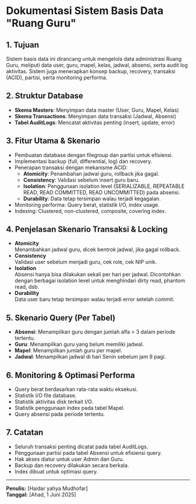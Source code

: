 # Dokumentasi Sistem Basis Data "Ruang Guru"

## 1. Tujuan
Sistem basis data ini dirancang untuk mengelola data administrasi Ruang Guru, meliputi data user, guru, mapel, kelas, jadwal, absensi, serta audit log aktivitas. Sistem juga menerapkan konsep backup, recovery, transaksi (ACID), partisi, serta monitoring performa.

## 2. Struktur Database
- **Skema Masters**: Menyimpan data master (User, Guru, Mapel, Kelas)
- **Skema Transactions**: Menyimpan data transaksi (Jadwal, Absensi)
- **Tabel AuditLogs**: Mencatat aktivitas penting (insert, update, error)

## 3. Fitur Utama & Skenario
- Pembuatan database dengan filegroup dan partisi untuk efisiensi.
- Implementasi backup (full, differential, log) dan recovery.
- Penerapan transaksi dengan mekanisme ACID:
  - **Atomicity**: Penambahan jadwal guru, rollback jika gagal.
  - **Consistency**: Validasi sebelum insert guru baru.
  - **Isolation**: Penggunaan isolation level (SERIALIZABLE, REPEATABLE READ, READ COMMITTED, READ UNCOMMITTED) pada absensi.
  - **Durability**: Data tetap tersimpan walau terjadi kegagalan.
- Monitoring performa: Query berat, statistik I/O, index usage.
- Indexing: Clustered, non-clustered, composite, covering index.

## 4. Penjelasan Skenario Transaksi & Locking
- **Atomicity**  
  Menambahkan jadwal guru, dicek bentrok jadwal, jika gagal rollback.
- **Consistency**  
  Validasi user sebelum menjadi guru, cek role, cek NIP unik.
- **Isolation**  
  Absensi hanya bisa dilakukan sekali per hari per jadwal. Dicontohkan dengan berbagai isolation level untuk menghindari dirty read, phantom read, dsb.
- **Durability**  
  Data user baru tetap tersimpan walau terjadi error setelah commit.

## 5. Skenario Query (Per Tabel)
- **Absensi**: Menampilkan guru dengan jumlah alfa > 3 dalam periode tertentu.
- **Guru**: Menampilkan guru yang belum memiliki jadwal.
- **Mapel**: Menampilkan jumlah guru per mapel.
- **Jadwal**: Menampilkan jadwal di hari Senin sebelum jam 9 pagi.

## 6. Monitoring & Optimasi Performa
- Query berat berdasarkan rata-rata waktu eksekusi.
- Statistik I/O file database.
- Statistik aktivitas disk terkait I/O.
- Statistik penggunaan index pada tabel Mapel.
- Query absensi pada periode tertentu.

## 7. Catatan
- Seluruh transaksi penting dicatat pada tabel AuditLogs.
- Penggunaan partisi pada tabel Absensi untuk efisiensi query.
- Hak akses diatur untuk user Admin dan Guru.
- Backup dan recovery dilakukan secara berkala.
- Index dibuat untuk optimasi query.

---

**Penulis:** [Haidar yahya Mudhofar]  
**Tanggal:** [Ahad, 1 Juni 2025]
